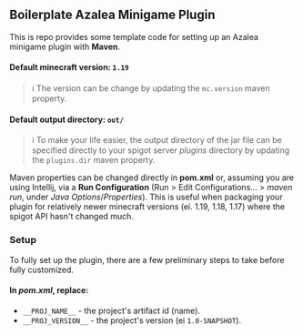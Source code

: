 ## Boilerplate Azalea Minigame Plugin

This is repo provides some template code for setting up an Azalea minigame plugin with **Maven**.

#### Default minecraft version: `1.19`
> ℹ️ The version can be change by updating the `mc.version` maven property.

#### Default output directory: `out/`
> ℹ️ To make your life easier, the output directory of the jar file can be specified directly to your spigot server *plugins* directory by updating the `plugins.dir` maven property.

Maven properties can be changed directly in **pom.xml** or, assuming you are using Intellij, via a **Run Configuration** (Run > Edit Configurations... > *maven run*, under *Java Options*/*Properties*).
This is useful when packaging your plugin for relatively newer minecraft versions (ei. 1.19, 1.18, 1.17) where the spigot API hasn't changed much.

### Setup

To fully set up the plugin, there are a few preliminary steps to take before fully customized.

#### In *pom.xml*, replace:

* `__PROJ_NAME__` - the project's artifact id (name).
* `__PROJ_VERSION__` - the project's version (ei `1.0-SNAPSHOT`).
